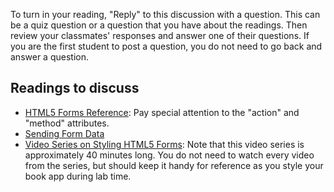 To turn in your reading, "Reply" to this discussion with a question. This can be a quiz question or a question that you have about the readings. Then review your classmates' responses and answer one of their questions. If you are the first student to post a question, you do not need to go back and answer a question.

## Readings to discuss

- [HTML5 Forms Reference](https://htmlreference.io/forms/): Pay special attention to the "action" and "method" attributes.
- [Sending Form Data](https://developer.mozilla.org/en-US/docs/Learn/HTML/Forms/Sending_and_retrieving_form_data)
- [Video Series on Styling HTML5 Forms](https://www.youtube.com/playlist?list=PL4cUxeGkcC9g5_p_BVUGWykHfqx6bb7qK): Note that this video series is approximately 40 minutes long. You do not need to watch every video from the series, but should keep it handy for reference as you style your book app during lab time.
